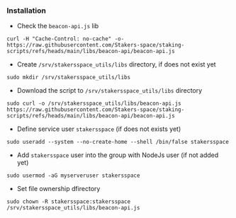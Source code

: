 


### Installation
- Check the `beacon-api.js` lib
```
curl -H "Cache-Control: no-cache" -o- https://raw.githubusercontent.com/Stakers-space/staking-scripts/refs/heads/main/libs/beacon-api/beacon-api.js
```
- Create `/srv/stakersspace_utils/libs` directory, if does not exist yet
```
sudo mkdir /srv/stakersspace_utils/libs
```
- Download the script to `/srv/stakersspace_utils/libs` directory
```
sudo curl -o /srv/stakersspace_utils/libs/beacon-api.js https://raw.githubusercontent.com/Stakers-space/staking-scripts/refs/heads/main/libs/beacon-api/beacon-api.js
```
- Define service user `stakersspace` (if does not exists yet)
```
sudo useradd --system --no-create-home --shell /bin/false stakersspace
```
- Add `stakersspace` user into the group with NodeJs user (if not added yet)
```
sudo usermod -aG myserveruser stakersspace
```
- Set file ownership dfirectory
```
sudo chown -R stakersspace:stakersspace /srv/stakersspace_utils/libs/beacon-api.js
```